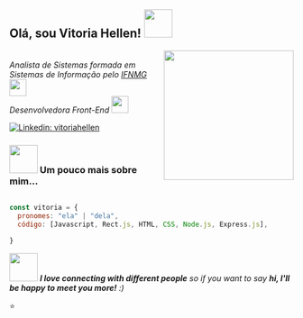 <h2> Olá, sou Vitoria Hellen! <img src="https://media.giphy.com/media/mGcNjsfWAjY5AEZNw6/giphy.gif" width="50"></h2>
<img align='right' src="https://media.giphy.com/media/ieyl9zmCjO4b4t6qoY/giphy.gif" width="230">
<p></br><em> Analista de Sistemas formada em Sistemas de Informação pelo <a href="https://www.ifnmg.edu.br/porteirinha">IFNMG</a><img src="https://media.giphy.com/media/fYSnHlufseco8Fh93Z/giphy.gif" width="30"></br>Desenvolvedora Front-End <img src="https://media.giphy.com/media/WUlplcMpOCEmTGBtBW/giphy.gif" width="30">
</em></p>


[![Linkedin: vitoriahellen](https://img.shields.io/badge/-vitoriahellen-blue?style=flat-square&logo=Linkedin&logoColor=white&link=https://www.linkedin.com/in/vitoria-hellen-ba5877145/)](https://www.linkedin.com/in/vitoria-hellen-ba5877145/)



### <img src="https://media.giphy.com/media/VgCDAzcKvsR6OM0uWg/giphy.gif" width="50"> Um pouco mais sobre mim...  

```javascript

const vitoria = {
  pronomes: "ela" | "dela",
  código: [Javascript, Rect.js, HTML, CSS, Node.js, Express.js],

}
```


<img src="https://media.giphy.com/media/LnQjpWaON8nhr21vNW/giphy.gif" width="50"> <em>  <b>I love connecting with different people</b> so if you want to say <b>hi, I'll be happy to meet you more!</b> :) </em>

⭐️ 
